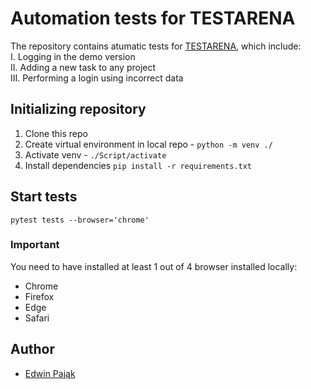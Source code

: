 # Automation tests for TESTARENA
The repository contains atumatic tests for [TESTARENA](https://demo.testarena.pl/), which include:   
I. Logging in the demo version   
II. Adding a new task to any project   
III. Performing a login using incorrect data   

## Initializing repository
1. Clone this repo
1. Create virtual environment in local repo - `python -m venv ./`
1. Activate venv - `./Script/activate`
1. Install dependencies `pip install -r requirements.txt`

## Start tests
    pytest tests --browser='chrome'

### Important
You need to have installed at least 1 out of 4 browser installed locally:
- Chrome
- Firefox
- Edge
- Safari


## Author
- [Edwin Pająk](https://github.com/edyp)